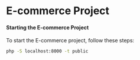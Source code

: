 # E-commerce Project

#### Starting the E-commerce Project
To start the E-commerce project, follow these steps:

```bash
php -S localhost:8000 -t public
```